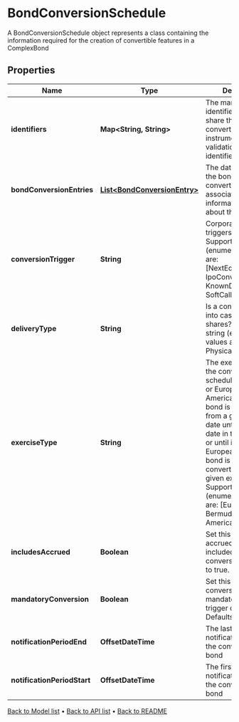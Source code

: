 

# BondConversionSchedule

A BondConversionSchedule object represents a class containing the  information required for the creation of convertible features in a ComplexBond

## Properties

| Name | Type | Description | Notes |
|------------ | ------------- | ------------- | -------------|
|**identifiers** | **Map&lt;String, String&gt;** | The market identifier(s) of the share that the bond converts to. The instrument  will not fail validation if no identifier is supplied. |  [optional] |
|**bondConversionEntries** | [**List&lt;BondConversionEntry&gt;**](BondConversionEntry.md) | The dates at which the bond may be converted and associated information required about the conversion. |  [optional] |
|**conversionTrigger** | **String** | Corporate event that triggers a conversion    Supported string (enumeration) values are: [NextEquityFinancing, IpoConversion, KnownDates, SoftCall]. |  |
|**deliveryType** | **String** | Is a conversion made into cash or into shares?    Supported string (enumeration) values are: [Cash, Physical]. |  [optional] |
|**exerciseType** | **String** | The exercise type of the conversion schedule (American or European).  For American type, the bond is convertible from a given exercise date until the next date in the schedule, or until it matures.  For European type, the bond is only convertible on the given exercise date.    Supported string (enumeration) values are: [European, Bermudan, American]. |  |
|**includesAccrued** | **Boolean** | Set this to true if a accrued interest is included in the conversion. Defaults to true. |  [optional] |
|**mandatoryConversion** | **Boolean** | Set this to true if a conversion is mandatory if the trigger occurs. Defaults to false. |  [optional] |
|**notificationPeriodEnd** | **OffsetDateTime** | The last day in the notification period for the conversion of the bond |  [optional] |
|**notificationPeriodStart** | **OffsetDateTime** | The first day in the notification period for the conversion of the bond |  [optional] |



[Back to Model list](../README.md#documentation-for-models) &#8226; [Back to API list](../README.md#documentation-for-api-endpoints) &#8226; [Back to README](../README.md)



